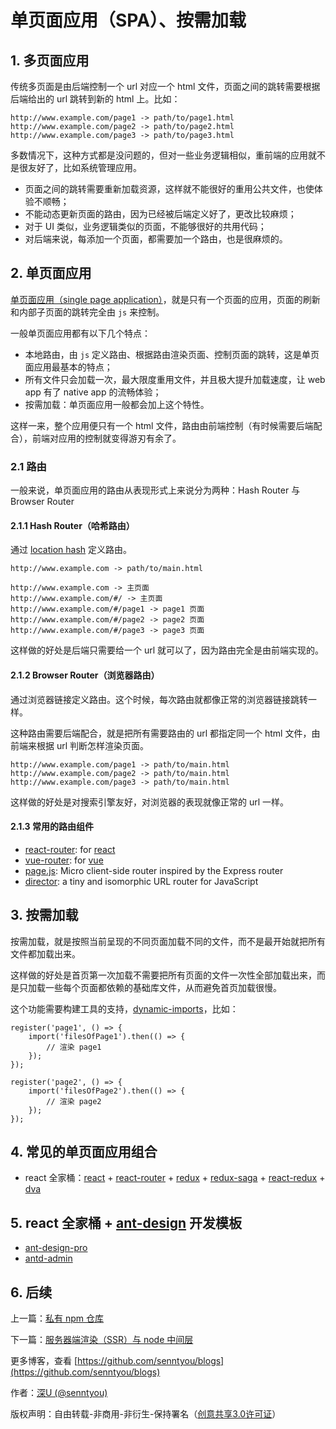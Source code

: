 # 单页面应用（SPA）、按需加载

## 1. 多页面应用

传统多页面是由后端控制一个 url 对应一个 html 文件，页面之间的跳转需要根据后端给出的 url 跳转到新的 html 上。比如：

```
http://www.example.com/page1 -> path/to/page1.html
http://www.example.com/page2 -> path/to/page2.html
http://www.example.com/page3 -> path/to/page3.html
```

多数情况下，这种方式都是没问题的，但对一些业务逻辑相似，重前端的应用就不是很友好了，比如系统管理应用。

* 页面之间的跳转需要重新加载资源，这样就不能很好的重用公共文件，也使体验不顺畅；
* 不能动态更新页面的路由，因为已经被后端定义好了，更改比较麻烦；
* 对于 UI 类似，业务逻辑类似的页面，不能够很好的共用代码；
* 对后端来说，每添加一个页面，都需要加一个路由，也是很麻烦的。

## 2. 单页面应用

[单页面应用（single page application）](https://en.wikipedia.org/wiki/Single-page_application)，就是只有一个页面的应用，页面的刷新和内部子页面的跳转完全由 `js` 来控制。

一般单页面应用都有以下几个特点：

* 本地路由，由 `js` 定义路由、根据路由渲染页面、控制页面的跳转，这是单页面应用最基本的特点；
* 所有文件只会加载一次，最大限度重用文件，并且极大提升加载速度，让 web app 有了 native app 的流畅体验；
* 按需加载：单页面应用一般都会加上这个特性。

这样一来，整个应用便只有一个 html 文件，路由由前端控制（有时候需要后端配合），前端对应用的控制就变得游刃有余了。

### 2.1 路由

一般来说，单页面应用的路由从表现形式上来说分为两种：Hash Router 与 Browser Router

#### 2.1.1 Hash Router（哈希路由）

通过 [location hash](https://developer.mozilla.org/zh-CN/docs/Web/API/Location) 定义路由。

```
http://www.example.com -> path/to/main.html

http://www.example.com -> 主页面
http://www.example.com/#/ -> 主页面
http://www.example.com/#/page1 -> page1 页面
http://www.example.com/#/page2 -> page2 页面
http://www.example.com/#/page3 -> page3 页面
```

这样做的好处是后端只需要给一个 url 就可以了，因为路由完全是由前端实现的。

#### 2.1.2 Browser Router（浏览器路由）

通过浏览器链接定义路由。这个时候，每次路由就都像正常的浏览器链接跳转一样。

这种路由需要后端配合，就是把所有需要路由的 url 都指定同一个 html 文件，由前端来根据 url 判断怎样渲染页面。

```
http://www.example.com/page1 -> path/to/main.html
http://www.example.com/page2 -> path/to/main.html
http://www.example.com/page3 -> path/to/main.html
```

这样做的好处是对搜索引擎友好，对浏览器的表现就像正常的 url 一样。

#### 2.1.3 常用的路由组件

* [react-router](https://github.com/ReactTraining/react-router): for [react](https://github.com/facebook/react)
* [vue-router](https://github.com/vuejs/vue-router): for [vue](https://github.com/vuejs/vue)
* [page.js](https://github.com/visionmedia/page.js): Micro client-side router inspired by the Express router
* [director](https://github.com/flatiron/director): a tiny and isomorphic URL router for JavaScript

## 3. 按需加载

按需加载，就是按照当前呈现的不同页面加载不同的文件，而不是最开始就把所有文件都加载出来。

这样做的好处是首页第一次加载不需要把所有页面的文件一次性全部加载出来，而是只加载一些每个页面都依赖的基础库文件，从而避免首页加载很慢。

这个功能需要构建工具的支持，[dynamic-imports](https://webpack.js.org/guides/code-splitting/#dynamic-imports)，比如：

```
register('page1', () => {
    import('filesOfPage1').then(() => {
        // 渲染 page1
    });
});

register('page2', () => {
    import('filesOfPage2').then(() => {
        // 渲染 page2
    });
});
```

## 4. 常见的单页面应用组合

* react 全家桶：[react](https://github.com/facebook/react) + [react-router](https://github.com/ReactTraining/react-router) + [redux](https://github.com/reduxjs/redux) + [redux-saga](https://github.com/redux-saga/redux-saga) + [react-redux](https://github.com/reduxjs/react-redux) + [dva](https://github.com/dvajs/dva)

## 5. react 全家桶 + [ant-design](https://github.com/ant-design/ant-design) 开发模板

* [ant-design-pro](https://github.com/ant-design/ant-design-pro)
* [antd-admin](https://github.com/zuiidea/antd-admin)

## 6. 后续

上一篇：[私有 npm 仓库](https://github.com/senntyou/blogs/blob/master/architecture/7.md)

下一篇：[服务器端渲染（SSR）与 node 中间层](https://github.com/senntyou/blogs/blob/master/architecture/9.md)

更多博客，查看 [https://github.com/senntyou/blogs](https://github.com/senntyou/blogs)

作者：[深U (@senntyou)](https://github.com/senntyou)

版权声明：自由转载-非商用-非衍生-保持署名（[创意共享3.0许可证](https://creativecommons.org/licenses/by-nc-nd/3.0/deed.zh)）
